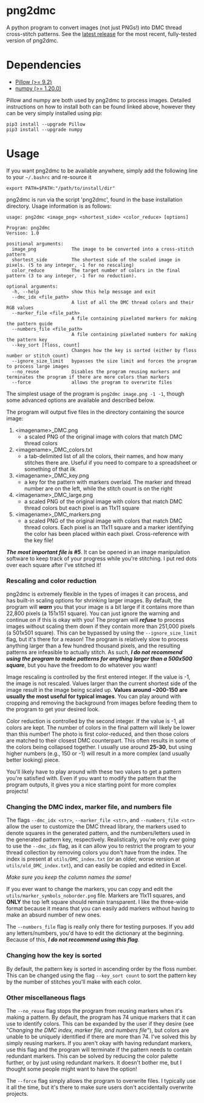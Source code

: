 # png2dmc
A python program to convert images (not just PNGs!) into DMC thread cross-stitch patterns. 
See the [latest release](https://github.com/aast242/png2dmc/releases) 
for the most recent, fully-tested version of png2dmc.

# Dependencies
- [Pillow (>= 9.2)](https://pillow.readthedocs.io/en/stable/installation.html)
- [numpy (>= 1.20.0)](https://numpy.org/install/)

Pillow and numpy are both used by png2dmc to process images. Detailed instructions on how to install both can be
found linked above, however they can be very simply installed using pip: 

```
pip3 install --upgrade Pillow
pip3 install --upgrade numpy
```

# Usage
If you want png2dmc to be available anywhere, simply add the following line to your `~/.bashrc` and re-source it

`export PATH=$PATH:"/path/to/install/dir"`

png2dmc is run via the script 'png2dmc', found in the base installation directory. Usage information is as follows:
```
usage: png2dmc <image_png> <shortest_side> <color_reduce> [options]

Program: png2dmc
Version: 1.0

positional arguments:
  image_png             The image to be converted into a cross-stitch pattern
  shortest_side         The shortest side of the scaled image in pixels. (5 to any integer, -1 for no rescaling)
  color_reduce          The target number of colors in the final pattern (3 to any integer, -1 for no reduction).

optional arguments:
  -h, --help            show this help message and exit
  --dmc_idx <file_path>
                        A list of all the DMC thread colors and their RGB values
  --marker_file <file_path>
                        A file containing pixelated markers for making the pattern guide
  --numbers_file <file_path>
                        A file containing pixelated numbers for making the pattern key
  --key_sort [floss, count]
                        Changes how the key is sorted (either by floss number or stitch count)
  --ignore_size_limit   bypasses the size limit and forces the program to process large images
  --no_reuse            Disables the program reusing markers and terminates the program if there are more colors than markers
  --force               allows the program to overwrite files
```

The simplest usage of the program is  `png2dmc image.png -1 -1`, though some advanced options are available
and described below.

The program will output five files in the directory containing the source image:
1. \<imagename\>_DMC.png
   - a scaled PNG of the original image with colors that match DMC thread colors
2. \<imagename\>_DMC_colors.txt
   - a tab-delimited list of all the colors, their names, and how many stitches there are. Useful if you need to compare
  to a spreadsheet or something of that ilk
3. \<imagename\>_DMC_key.png
   - a key for the pattern with markers overlaid. The marker and thread number are on the left, while the stitch count
  is on the right
4. \<imagename\>_DMC_large.png
   - a scaled PNG of the original image with colors that match DMC thread colors but each pixel is an 11x11 square
5. \<imagename\>_DMC_markers.png
   - a scaled PNG of the original image with colors that match DMC thread colors. Each pixel is an 11x11 square and
  a marker identifying the color has been placed within each pixel. Cross-reference with the key file!

**_The most important file is #5_**. It can be opened in an image manipulation software to keep track of your progress
while you're stitching. I put red dots over each square after I've stitched it!

### Rescaling and color reduction
png2dmc is extremely flexible in the types of images it can process, and has built-in scaling options for shrinking 
larger images. By default, the program will **_warn_** you that your image is a bit large if it contains more than
22,800 pixels (a 151x151 square). You can just ignore the warning and continue on if this is okay with you!
The program will **_refuse_** to process images without scaling them down if they contain more than 251,000 pixels
(a 501x501 square). This can be bypassed by using the `--ignore_size_limit` flag, but it's there for a reason! 
The program is relatively slow to process anything larger than a few hundred thousand pixels, and the resulting 
patterns are infeasible to actually stitch. As such, **_I do not recommend using the program to make patterns for 
anything larger than a 500x500 square_**, but you have the freedom to do whatever you want!

Image rescaling is controlled by the first entered integer. If the value is -1, the image is not rescaled. 
Values larger than the current shortest side of the image result in the image being scaled up. 
**Values around ~200-150 are usually the most useful for typical images**. 
You can play around with cropping and removing the background from images before feeding them to the program to get 
your desired look.

Color reduction is controlled by the second integer. If the value is -1, all colors are kept. The number of colors in 
the final pattern will likely be lower than this number! The photo is first color-reduced, and then those colors are
matched to their closest DMC counterpart. This often results in some of the colors being collapsed together. I usually
use around **25-30**, but using higher numbers (e.g., 150 or -1) will result in a more complex (and usually better
looking) piece.

You'll likely have to play around with these two values to get a pattern you're satisfied with. Even if you want to 
modify the pattern that the program outputs, it gives you a nice starting point for more complex projects!

### Changing the DMC index, marker file, and numbers file
The flags `--dmc_idx <str>`, `--marker_file <str>`, and `--numbers_file <str>` allow the user to customize the
DMC thread library, the markers used to denote squares in the generated pattern, and the numbers/letters used 
in the generated pattern key, respectively. Realistically, you're only ever going to use the `--dmc_idx` flag,
as it can allow you to restrict the program to your thread collection by removing colors you don't have from 
the index. The index is present at `utils/DMC_index.txt` (or an older, worse version at `utils/old_DMC_index.txt`),
and can easily be copied and edited in Excel. 

*Make sure you keep the column names the same!*

If you ever want to change the markers, you can copy and edit the `utils/marker_symbols_noborder.png` file. Markers
are 11x11 squares, and **ONLY** the top left square should remain transparent. I like the three-wide format because
it means that you can easily add markers without having to make an absurd number of new ones.

The `--numbers_file` flag is really only there for testing purposes. If you add any letters/numbers, you'd have to
edit the dictionary at the beginning. Because of this, **_I do not recommend using this flag_**.

### Changing how the key is sorted
By default, the pattern key is sorted in ascending order by the floss number. This can be changed using the flag 
`--key_sort count` to sort the pattern key by the number of stitches you'll make with each color.

### Other miscellaneous flags
The `--no_reuse` flag stops the program from reusing markers when it's making a pattern. By default, the program has
74 unique markers that it can use to identify colors. This can be expanded by the user if they desire 
(see "_Changing the DMC index, marker file, and numbers file_"), but colors are unable to be uniquely identified if
there are more than 74. I've solved this by simply reusing markers. If you aren't okay with having redundant markers,
use this flag and the program will terminate if the pattern needs to contain redundant markers. This can be solved by
reducing the color palette further, or by just using redundant markers. It doesn't bother me, but I thought some
people might want to have the option!

The `--force` flag simply allows the program to overwrite files. I typically use it all the time, but it's there to 
make sure users don't accidentally overwrite projects.
